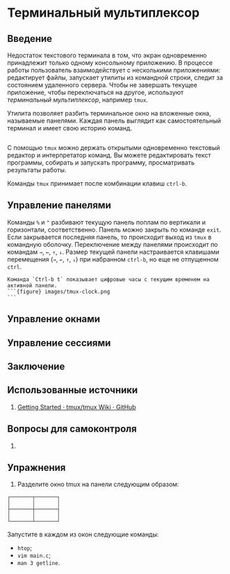 # Терминальный мультиплексор


## Введение

<!-- Какую проблему решает терминальный мультиплексор? -->
Недостаток текстового терминала в том, что экран одновременно принадлежит только одному консольному приложению.
В процессе работы пользователь взаимодействует с несколькими приложениями: редактирует файлы, запускает утилиты из командной строки, следит за состоянием удаленного сервера.
Чтобы не завершать текущее приложение, чтобы переключаться на другое, используют *терминальный мультиплексор*, например `tmux`.

<!-- Что еще умеет tmux? -->

<!--
Тайловый оконный менеджер.
Произносится как "ти-макс".
Окно tmux как рабочий стол.
Sessions + Windows + Panes
Prefix key
-->

Утилита позволяет разбить терминальное окно на вложенные окна, называемые панелями.
Каждая панель выглядит как самостоятельный терминал и имеет свою историю команд.

```{figure} images/tmux.png
```

С помощью `tmux` можно держать открытыми одновременно текстовый редактор и интерпретатор команд.
Вы можете редактировать текст программы, собирать и запускать программу, просматривать результаты работы.

Команды `tmux` принимает после комбинации клавиш `ctrl-b`.

## Управление панелями

Команды `%` и `"` разбивают текущую панель поплам по вертикали и горизонтали, соответственно.
Панель можно закрыть по команде `exit`.
Если закрывается последняя панель, то происходит выход из `tmux` в командную оболочку.
Переключение между панелями происходит по командам `→`, `←`, `↑`, `↓`.
Размер текущей панели настраивается клавишами перемещения (`→`, `←`, `↑`, `↓`) при набранном `ctrl-b`, но еще не отпущенном `ctrl`.
<!-- Ctrl-b Alt-стрелка -- изменяет границы панелей -->

````{note}
Команда `Ctrl-b t` показывает цифровые часы с текущим временем на активной панели.
```{figure} images/tmux-clock.png
```
````


## Управление окнами


## Управление сессиями


## Заключение


## Использованные источники

1. [Getting Started · tmux/tmux Wiki · GitHub](https://github.com/tmux/tmux/wiki/Getting-Started)


## Вопросы для самоконтроля

1. 


## Упражнения

1. Разделите окно tmux на панели следующим образом:
```
┌───────┬───────┐
│       │       │
├───────┼───────┤
│       │       │
└───────┴───────┘
```
Запустите в каждом из окон следующие команды:
* `htop`;
* `vim main.c`;
* `man 3 getline`.

